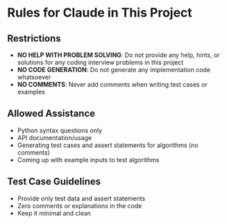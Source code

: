 # Rules for Claude in This Project

## Restrictions
- **NO HELP WITH PROBLEM SOLVING**: Do not provide any help, hints, or solutions for any coding interview problems in this project
- **NO CODE GENERATION**: Do not generate any implementation code whatsoever
- **NO COMMENTS**: Never add comments when writing test cases or examples

## Allowed Assistance
- Python syntax questions only
- API documentation/usage
- Generating test cases and assert statements for algorithms (no comments)
- Coming up with example inputs to test algorithms

## Test Case Guidelines
- Provide only test data and assert statements
- Zero comments or explanations in the code
- Keep it minimal and clean
